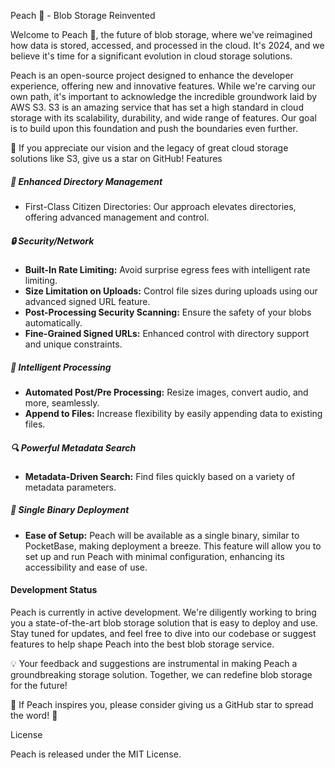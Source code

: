 Peach 🍑 - Blob Storage Reinvented

Welcome to Peach 🍑, the future of blob storage, where we've reimagined how data is stored, accessed, and processed in the cloud. It's 2024, and we believe it's time for a significant evolution in cloud storage solutions.

Peach is an open-source project designed to enhance the developer experience, offering new and innovative features. While we're carving our own path, it's important to acknowledge the incredible groundwork laid by AWS S3. S3 is an amazing service that has set a high standard in cloud storage with its scalability, durability, and wide range of features. Our goal is to build upon this foundation and push the boundaries even further.

🌟 If you appreciate our vision and the legacy of great cloud storage solutions like S3, give us a star on GitHub!
Features

##### 📁 Enhanced Directory Management

- First-Class Citizen Directories: Our approach elevates directories, offering advanced management and control.

##### 🔒 Security/Network

- **Built-In Rate Limiting:** Avoid surprise egress fees with intelligent rate limiting. 
- **Size Limitation on Uploads:** Control file sizes during uploads using our advanced signed URL feature.
- **Post-Processing Security Scanning:** Ensure the safety of your blobs automatically.
- **Fine-Grained Signed URLs:** Enhanced control with directory support and unique constraints.

##### 🔄 Intelligent Processing

- **Automated Post/Pre Processing:** Resize images, convert audio, and more, seamlessly.
- **Append to Files:** Increase flexibility by easily appending data to existing files.

##### 🔍 Powerful Metadata Search

- **Metadata-Driven Search:** Find files quickly based on a variety of metadata parameters.

##### 🚀 Single Binary Deployment

- **Ease of Setup:** Peach will be available as a single binary, similar to PocketBase, making deployment a breeze. This feature will allow you to set up and run Peach with minimal configuration, enhancing its accessibility and ease of use.

#### **Development Status**

Peach is currently in active development. We're diligently working to bring you a state-of-the-art blob storage solution that is easy to deploy and use. Stay tuned for updates, and feel free to dive into our codebase or suggest features to help shape Peach into the best blob storage service.

💡 Your feedback and suggestions are instrumental in making Peach a groundbreaking storage solution. Together, we can redefine blob storage for the future!

🌟 If Peach inspires you, please consider giving us a GitHub star to spread the word! 🌟

License

Peach is released under the MIT License.

